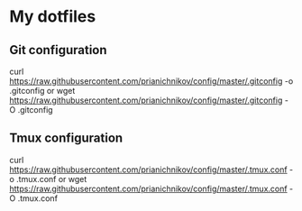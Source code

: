 # My dotfiles 

## Git configuration
curl https://raw.githubusercontent.com/prianichnikov/config/master/.gitconfig -o .gitconfig
or
wget https://raw.githubusercontent.com/prianichnikov/config/master/.gitconfig -O .gitconfig

## Tmux configuration
curl https://raw.githubusercontent.com/prianichnikov/config/master/.tmux.conf -o .tmux.conf
or
wget https://raw.githubusercontent.com/prianichnikov/config/master/.tmux.conf -O .tmux.conf

